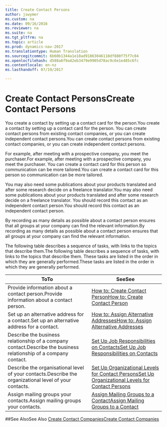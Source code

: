 ```yaml
---
title: Create Contact Persons
author: jswymer
ms.custom: na
ms.date: 09/16/2016
ms.reviewer: na
ms.suite: na
ms.tgt_pltfrm: na
ms.topic: article
ms.prod: dynamics-nav-2017
ms.translationtype: Human Translation
ms.sourcegitcommit: 6b60b1344a1e18ad91863046110df880f75f7c04
ms.openlocfilehash: d588a6f9a42eb3479e9905d78ac9c6e1e485c6fc
ms.contentlocale: en-nz
ms.lasthandoff: 07/19/2017

---
```

# <a name="create-contact-persons"></a><span data-ttu-id="504d7-102">Create Contact Persons</span><span class="sxs-lookup"><span data-stu-id="504d7-102">Create Contact Persons</span></span>
<span data-ttu-id="504d7-103">You create a contact by setting up a contact card for the person.</span><span class="sxs-lookup"><span data-stu-id="504d7-103">You create a contact by setting up a contact card for the person.</span></span> <span data-ttu-id="504d7-104">You can create contact persons from existing contact companies, or you can create independent contact persons.</span><span class="sxs-lookup"><span data-stu-id="504d7-104">You can create contact persons from existing contact companies, or you can create independent contact persons.</span></span>

<span data-ttu-id="504d7-105">For example, after meeting with a prospective company, you meet the purchaser.</span><span class="sxs-lookup"><span data-stu-id="504d7-105">For example, after meeting with a prospective company, you meet the purchaser.</span></span> <span data-ttu-id="504d7-106">You can create a contact card for this person so communication can be more tailored.</span><span class="sxs-lookup"><span data-stu-id="504d7-106">You can create a contact card for this person so communication can be more tailored.</span></span>

<span data-ttu-id="504d7-107">You may also need some publications about your products translated and after some research decide on a freelance translator.</span><span class="sxs-lookup"><span data-stu-id="504d7-107">You may also need some publications about your products translated and after some research decide on a freelance translator.</span></span> <span data-ttu-id="504d7-108">You should record this contact as an independent contact person.</span><span class="sxs-lookup"><span data-stu-id="504d7-108">You should record this contact as an independent contact person.</span></span>

<span data-ttu-id="504d7-109">By recording as many details as possible about a contact person ensures that all groups at your company can find the relevant information.</span><span class="sxs-lookup"><span data-stu-id="504d7-109">By recording as many details as possible about a contact person ensures that all groups at your company can find the relevant information.</span></span>

<span data-ttu-id="504d7-110">The following table describes a sequence of tasks, with links to the topics that describe them.</span><span class="sxs-lookup"><span data-stu-id="504d7-110">The following table describes a sequence of tasks, with links to the topics that describe them.</span></span> <span data-ttu-id="504d7-111">These tasks are listed in the order in which they are generally performed.</span><span class="sxs-lookup"><span data-stu-id="504d7-111">These tasks are listed in the order in which they are generally performed.</span></span>

|<span data-ttu-id="504d7-112">To</span><span class="sxs-lookup"><span data-stu-id="504d7-112">To</span></span> |<span data-ttu-id="504d7-113">See</span><span class="sxs-lookup"><span data-stu-id="504d7-113">See</span></span> |
|---|----|
|<span data-ttu-id="504d7-114">Provide information about a contact person.</span><span class="sxs-lookup"><span data-stu-id="504d7-114">Provide information about a contact person.</span></span>|[<span data-ttu-id="504d7-115">How to: Create Contact Person</span><span class="sxs-lookup"><span data-stu-id="504d7-115">How to: Create Contact Person</span></span>](marketing-how-create-contact-persons.md)|
|<span data-ttu-id="504d7-116">Set up an alternative address for a contact.</span><span class="sxs-lookup"><span data-stu-id="504d7-116">Set up an alternative address for a contact.</span></span>|[<span data-ttu-id="504d7-117">How to: Assign Alternative Addresses</span><span class="sxs-lookup"><span data-stu-id="504d7-117">How to: Assign Alternative Addresses</span></span>](marketing-how-assign-alternative-address.md)|
|<span data-ttu-id="504d7-118">Describe the business relationship of a company contact.</span><span class="sxs-lookup"><span data-stu-id="504d7-118">Describe the business relationship of a company contact.</span></span>|[<span data-ttu-id="504d7-119">Set Up Job Responsibilities on Contacts</span><span class="sxs-lookup"><span data-stu-id="504d7-119">Set Up Job Responsibilities on Contacts</span></span>](marketing-job-responsibilities.md)|
|<span data-ttu-id="504d7-120">Describe the organisational level of your contacts.</span><span class="sxs-lookup"><span data-stu-id="504d7-120">Describe the organizational level of your contacts.</span></span>|[<span data-ttu-id="504d7-121">Set Up Organizational Levels for Contact Persons</span><span class="sxs-lookup"><span data-stu-id="504d7-121">Set Up Organizational Levels for Contact Persons</span></span>](marketing-organizational-levels.md)|
|<span data-ttu-id="504d7-122">Assign mailing groups your contacts.</span><span class="sxs-lookup"><span data-stu-id="504d7-122">Assign mailing groups your contacts.</span></span>|[<span data-ttu-id="504d7-123">Assign Mailing Groups to a Contact</span><span class="sxs-lookup"><span data-stu-id="504d7-123">Assign Mailing Groups to a Contact</span></span>](marketing-mailing-groups.md#assign-mailing-groups-to-a-contact)|

##<a name="see-also"></a><span data-ttu-id="504d7-124">See Also</span><span class="sxs-lookup"><span data-stu-id="504d7-124">See Also</span></span>
[<span data-ttu-id="504d7-125">Create Contact Companies</span><span class="sxs-lookup"><span data-stu-id="504d7-125">Create Contact Companies</span></span>](marketing-create-contact-companies.md)

